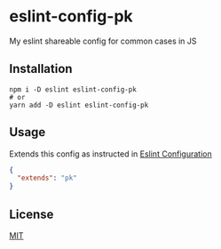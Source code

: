 # eslint-config-pk
My eslint shareable config for common cases in JS

## Installation
```
npm i -D eslint eslint-config-pk
# or
yarn add -D eslint eslint-config-pk
```

## Usage
Extends this config as instructed in [Eslint Configuration](http://eslint.org/docs/user-guide/configuring)
```json
{
  "extends": "pk"
}
```

## License
[MIT](LICENSE)